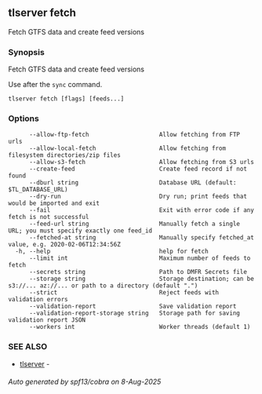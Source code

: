 ## tlserver fetch

Fetch GTFS data and create feed versions

### Synopsis

Fetch GTFS data and create feed versions

Use after the `sync` command.

```
tlserver fetch [flags] [feeds...]
```

### Options

```
      --allow-ftp-fetch                    Allow fetching from FTP urls
      --allow-local-fetch                  Allow fetching from filesystem directories/zip files
      --allow-s3-fetch                     Allow fetching from S3 urls
      --create-feed                        Create feed record if not found
      --dburl string                       Database URL (default: $TL_DATABASE_URL)
      --dry-run                            Dry run; print feeds that would be imported and exit
      --fail                               Exit with error code if any fetch is not successful
      --feed-url string                    Manually fetch a single URL; you must specify exactly one feed_id
      --fetched-at string                  Manually specify fetched_at value, e.g. 2020-02-06T12:34:56Z
  -h, --help                               help for fetch
      --limit int                          Maximum number of feeds to fetch
      --secrets string                     Path to DMFR Secrets file
      --storage string                     Storage destination; can be s3://... az://... or path to a directory (default ".")
      --strict                             Reject feeds with validation errors
      --validation-report                  Save validation report
      --validation-report-storage string   Storage path for saving validation report JSON
      --workers int                        Worker threads (default 1)
```

### SEE ALSO

* [tlserver](tlserver.md)	 - 

###### Auto generated by spf13/cobra on 8-Aug-2025
